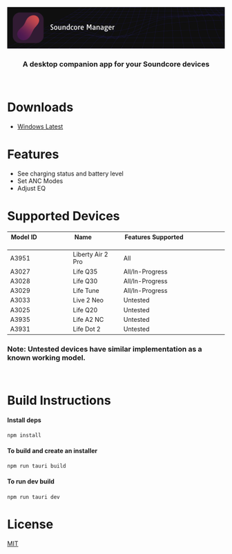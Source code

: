 <img src=".github/splash.png" alt="Tauri" />


<h3 align="center">
 A desktop companion app for your Soundcore devices
</h3>
<br>

# Downloads
* [Windows Latest](https://nightly.link/gmallios/SoundcoreManager/workflows/push/master/SoundcoreManager-windows-latest.exe.zip)


# Features
- See charging status and battery level 
- Set ANC Modes
- Adjust EQ

# Supported Devices

| Model ID &nbsp; &nbsp; &nbsp; &nbsp; &nbsp; &nbsp; &nbsp; &nbsp; &nbsp; &nbsp; &nbsp; &nbsp; &nbsp; &nbsp;| Name  &nbsp; &nbsp; &nbsp;&nbsp; &nbsp; &nbsp; &nbsp; &nbsp; &nbsp; &nbsp; &nbsp; &nbsp; | Features Supported &nbsp; &nbsp; &nbsp;&nbsp; &nbsp; &nbsp; &nbsp; &nbsp; &nbsp; &nbsp; &nbsp; &nbsp; &nbsp; &nbsp; &nbsp; &nbsp; &nbsp; &nbsp; &nbsp; &nbsp; &nbsp; |
|----------|-------------------|--------------------|
| A3951    |Liberty Air 2 Pro  | All                |
| A3027    |Life Q35           | All/In-Progress    |
| A3028    |Life Q30           | All/In-Progress    |
| A3029    |Life Tune          | All/In-Progress    |
| A3033    |Live 2 Neo         | Untested           |
| A3025    |Life Q20           | Untested           |
| A3935    |Life A2 NC         | Untested           |
| A3931    |Life Dot 2         | Untested           |

### Note: Untested devices have similar implementation as a known working model.
<br>

# Build Instructions

#### Install deps
```
npm install
```

#### To build and create an installer

```
npm run tauri build
```

#### To run dev build

```
npm run tauri dev
```




# License

[MIT](https://choosealicense.com/licenses/mit/)


